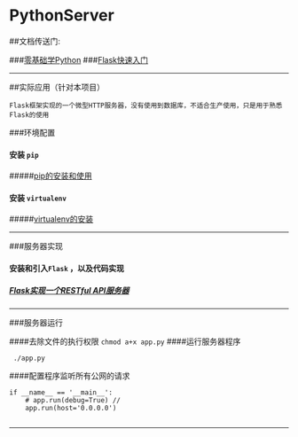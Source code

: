 # PythonServer

##文档传送门:

###[零基础学Python](http://python.xiaoleilu.com/index.html "零基础学Python")
###[Flask快速入门](http://docs.jinkan.org/docs/flask/quickstart.html "快速入门")



---

##实际应用（针对本项目）

	Flask框架实现的一个微型HTTP服务器，没有使用到数据库，不适合生产使用，只是用于熟悉Flask的使用

###环境配置

#### 安装 `pip`
#####[pip的安装和使用](http://www.ttlsa.com/python/how-to-install-and-use-pip-ttlsa/ "pip安装使用详解")

#### 安装 `virtualenv`

#####[virtualenv的安装](https://virtualenv.pypa.io/en/stable/installation/ "virtualenv文档首页")


---

###服务器实现
#### 安装和引入`Flask` ，以及代码实现

##### [Flask实现一个RESTful API服务器](http://www.cnblogs.com/vovlie/p/4178077.html "使用python的Flask实现一个RESTful API服务器端[翻译]")


---
###服务器运行

####去除文件的执行权限 
`chmod a+x app.py`
####运行服务器程序

` ./app.py`

####配置程序监听所有公网的请求

```
if __name__ == '__main__':
    # app.run(debug=True) // 
    app.run(host='0.0.0.0')
    
```


---







